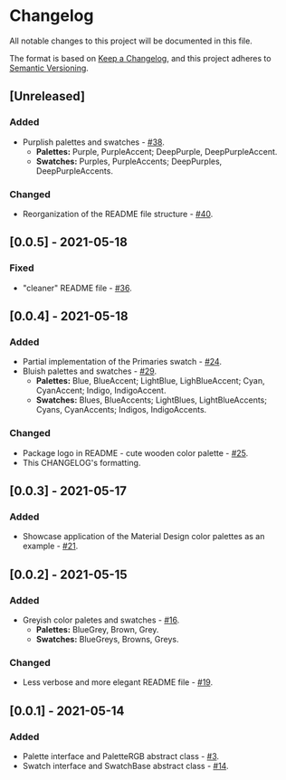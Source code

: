 # Changelog

All notable changes to this project will be documented in this file.

The format is based on [Keep a Changelog](https://keepachangelog.com/en/1.0.0/),
and this project adheres to [Semantic Versioning](https://semver.org/spec/v2.0.0.html).

## [Unreleased]

### Added
- Purplish palettes and swatches - [#38](https://github.com/dartoos-dev/eo_color/issues/38).
  - **Palettes:** Purple, PurpleAccent; DeepPurple, DeepPurpleAccent.
  - **Swatches:** Purples, PurpleAccents; DeepPurples, DeepPurpleAccents.

### Changed
- Reorganization of the README file structure - [#40](https://github.com/dartoos-dev/eo_color/issues/40).

## [0.0.5] - 2021-05-18
### Fixed
- "cleaner" README file - [#36](https://github.com/dartoos-dev/eo_color/issues/36).

## [0.0.4] - 2021-05-18
### Added
- Partial implementation of the Primaries swatch - [#24](https://github.com/dartoos-dev/eo_color/issues/24).
- Bluish palettes and swatches - [#29](https://github.com/dartoos-dev/eo_color/issues/29).
  - **Palettes:** Blue, BlueAccent; LightBlue, LighBlueAccent; Cyan, CyanAccent; Indigo,
    IndigoAccent.
  - **Swatches:** Blues, BlueAccents; LightBlues, LightBlueAccents; Cyans, CyanAccents;
    Indigos, IndigoAccents.

### Changed
- Package logo in README - cute wooden color palette -
  [#25](https://github.com/dartoos-dev/eo_color/issues/25).
- This CHANGELOG's formatting.

## [0.0.3] - 2021-05-17
### Added
- Showcase application of the Material Design color palettes as an example -
  [#21](https://github.com/dartoos-dev/eo_color/issues/21).

## [0.0.2] - 2021-05-15
### Added
- Greyish color paletes and swatches - [#16](https://github.com/dartoos-dev/eo_color/issues/16).
  - **Palettes:** BlueGrey, Brown, Grey.
  - **Swatches:** BlueGreys, Browns, Greys.

### Changed
- Less verbose and more elegant README file -
  [#19](https://github.com/dartoos-dev/eo_color/issues/19).

## [0.0.1] - 2021-05-14
### Added
- Palette interface and PaletteRGB abstract class -
  [#3](https://github.com/dartoos-dev/eo_color/issues/3).
- Swatch interface and SwatchBase abstract class -
  [#14](https://github.com/dartoos-dev/eo_color/issues/14).
